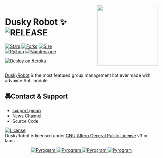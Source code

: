 <img src="https://telegra.ph/file/54719212c505f89953c39.jpg" align="right" width="200" height="200"/>

# Dusky Robot ✨ <img src="https://img.shields.io/github/v/release/DuskyMusic/DuskyRobot?color=black&logo=github&logoColor=black&style=social" alt="RELEASE">
[![Stars](https://img.shields.io/github/stars/DuskyMusic/DuskyRobot?style=flat-square&color=Dark)](https://github.com/DuskyMusic/DuskyRobot/stargazers)
[![Forks](https://img.shields.io/github/forks/DuskyMusic/DuskyRobot?style=flat-square&color=orange)](https://github.com/DuskyMusic/DuskyRobot/fork)
[![Size](https://img.shields.io/github/repo-size/DuskyMusic/DuskyRobot?style=flat-square&color=green)](https://github.com/DuskyMusic/DuskyRobot/)   
[![Python](https://img.shields.io/badge/Python-v3.9.9-blue)](https://www.python.org/)
[![Maintenance](https://img.shields.io/badge/Maintained%3F-yes-green.svg)](https://github.com/DuskyMusic/DuskyRobot/graphs/commit-activity)
<p align='left'>
 <a href="https://heroku.com/deploy?template=https://github.com/DuskyMusic/DuskyRobot"><img src="https://www.herokucdn.com/deploy/button.svg" alt="Deploy on Heroku"></a></br></br>
</p>

[DuskyRobot](https://github.com/DuskyMusic/DuskyRobot) is the most featured group management bot ever made with advance Anti module !

## 🚔Contact & Support

 - [support group ](https://t.me/DuskysSupport)
 - [News Channel ](https://t.me/DuskysUpdates) 
 - [Source Code ](https://github.com/DuskyMusic/DuskyRobot)

[![License](https://www.gnu.org/graphics/agplv3-155x51.png)](LICENSE)   
DuskyRobot is licensed under [GNU Affero General Public License](https://www.gnu.org/licenses/agpl-3.0.en.html) v3 or later.

<p align="center">
<a href="https://t.me/OFFICIAL_DUSKY"> <img src="https://img.shields.io/badge/Dusky-black?style=for-the-badge&logo=github" alt="Pyrogram" /> </a> 
<a href="https://t.me/DuskysSupport"> <img src="https://img.shields.io/badge/Dusky-Support-black?style=for-the-badge&logo=github" alt="Pyrogram" /> </a>
<a href="https://t.me/DuskysUpdates"> <img src="https://img.shields.io/badge/Dusky-Updates-black?style=for-the-badge&logo=github" alt="Pyrogram" /> </a>
<a href="https://t.me/DuskysTeam"> <img src="https://img.shields.io/badge/Dusky-Team-black?style=for-the-badge&logo=github" alt="Pyrogram" /> </a>
